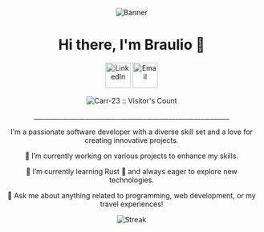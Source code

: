 <p align="center">
  <img src="wp.png" alt="Banner"/>
</p>

<h1 align="center">Hi there, I'm Braulio 🌃</h1>

<p align="center">
  <a href="https://www.linkedin.com/in/brauliocc/" target="_blank"><img src="https://cdn.icon-icons.com/icons2/2428/PNG/512/linkedin_black_logo_icon_147114.png" alt="LinkedIn" width="50" height="50"></a>
  <a href="mailto:brauliocarrion@gmail.com" target="_blank"><img src="https://cdn.icon-icons.com/icons2/2428/PNG/512/gmail_black_logo_icon_147126.png" alt="Email" width="50" height="50"></a>
</p>

<p align="center">
  <img src="https://profile-counter.glitch.me/{Carr-23}/count.svg" alt="Carr-23 :: Visitor's Count" />
</p>

<p align="center">_____________________________________________________________</p>


<p align="center">
  I'm a passionate software developer with a diverse skill set and a love for creating innovative projects. 
</p>

<p align="center">🔭 I’m currently working on various projects to enhance my skills.</p>

<p align="center">🌱 I’m currently learning Rust 🦀 and always eager to explore new technologies.</p>

<p align="center">💬 Ask me about anything related to programming, web development, or my travel experiences!</p>

<p align="center">
  <img src="https://github-readme-streak-stats.herokuapp.com/?user=Carr-23&theme=tokyonight" alt="Streak"/>
</p>
